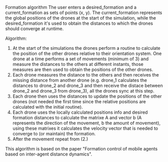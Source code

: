 Formation algorithm
The user enters a desired_formation and a current_formation as sets of points (x, y).
The current_formation represents the global positions of the drones at the start of the simulation, while the desired_formation it's used to obtain the distances to which the drones should converge at runtime.

Algorithm:
1. At the start of the simulations the drones perform a routine to calculate the position of the other drones relative to their orientation system.
   One drone at a time performs a set of movements (minimum of 3) and measure the distances to the others at different instants, those measures are then used to obtain the positions of the other drones.
2. Each drone measures the distance to the others and then receives the missing distance from another drone (e.g. drone_1 calculates the distances to drone_2 and drone_3 and then receive the distace between drone_2 and drone_3 from drone_3), all the drones sync at this step.
3. Each drone then uses the distances to update the positions of the other drones (not needed the first time since the relative positions are calculated with the initial routine).
4. Each drone uses the locally calculated positions info and desired formation distances to calculate the matrixe A and vector b (A represents the direction of the movement, b the amount of movement), using these matrixes it calculates the velocity vector that is needed to converge to (or maintain) the formation.
5. After the movement repeat from (2.)

This algorithm is based on the paper "Formation control of mobile agents based on inter-agent distance dynamics".

